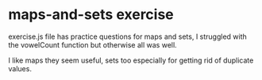 # maps-and-sets exercise

exercise.js file has practice questions for maps and sets,
I struggled with the vowelCount function but otherwise all was well.

I like maps they seem useful, sets too especially for getting rid of duplicate values.
